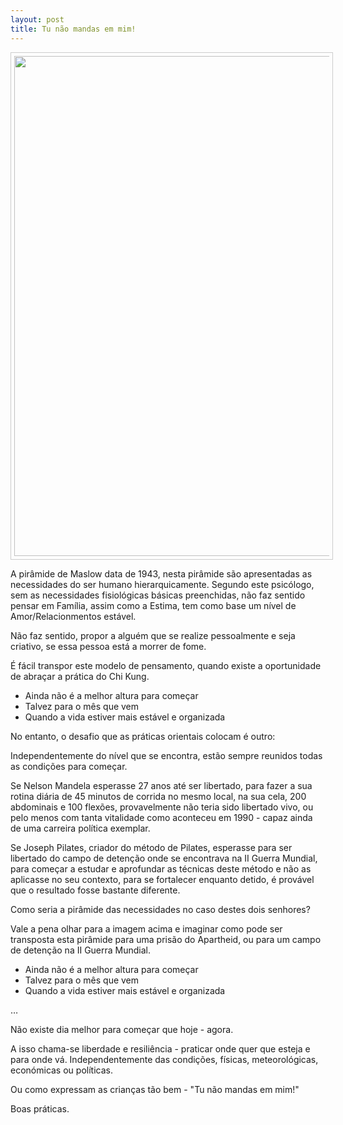 ```yaml
---
layout: post 
title: Tu não mandas em mim!
---
```

<p align="center"><img src="http://lourencoazevedo.com/pimagens/2015-03-13.jpg" style="border: 1px solid #ccc; padding: 5px; width: 800px"></p>

A pirâmide de Maslow data de 1943, nesta pirâmide são apresentadas as necessidades do ser humano hierarquicamente. Segundo este psicólogo, sem as necessidades fisiológicas básicas preenchidas, não faz sentido pensar em Família, assim como a Estima, tem como base um nível de Amor/Relacionmentos estável. 

Não faz sentido, propor a alguém que se realize pessoalmente e seja criativo, se essa pessoa está a morrer de fome. 

É fácil transpor este modelo de pensamento, quando existe a oportunidade de abraçar a prática do Chi Kung. 

+ Ainda não é a melhor altura para começar
+ Talvez para o mês que vem 
+ Quando a vida estiver mais estável e organizada 

No entanto, o desafio que as práticas orientais colocam é outro:

Independentemente do nível que se encontra, estão sempre reunidos todas as condições para começar. 

Se Nelson Mandela esperasse 27 anos até ser libertado, para fazer a sua rotina diária de 45 minutos de corrida no mesmo local, na sua cela, 200 abdominais e 100 flexões, provavelmente não teria sido libertado vivo, ou pelo menos com tanta vitalidade como aconteceu em 1990 - capaz ainda de uma carreira política exemplar. 

Se Joseph Pilates, criador do método de Pilates, esperasse para ser libertado do campo de detenção onde se encontrava na II Guerra Mundial, para começar a estudar e aprofundar as técnicas deste método e não as aplicasse no seu contexto, para se fortalecer enquanto detido, é provável que o resultado fosse bastante diferente. 

Como seria a pirâmide das necessidades no caso destes dois senhores? 

Vale a pena olhar para a imagem acima e imaginar como pode ser transposta esta pirâmide para uma prisão do Apartheid, ou para um campo de detenção na II Guerra Mundial. 

+ Ainda não é a melhor altura para começar
+ Talvez para o mês que vem 
+ Quando a vida estiver mais estável e organizada 

…

Não existe dia melhor para começar que hoje - agora. 

A isso chama-se liberdade e resiliência - praticar onde quer que esteja e para onde vá. Independentemente das condições, físicas, meteorológicas, económicas ou políticas. 

Ou como expressam as crianças tão bem - "Tu não mandas em mim!"

Boas práticas. 